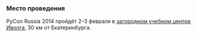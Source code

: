 ### Место проведения

PyCon Russia 2014 пройдёт 2&ndash;3 февраля в [загородном учебном центре Иволга](http://www.ivolga-ural.ru/), 30 км от Екатеринбурга.

